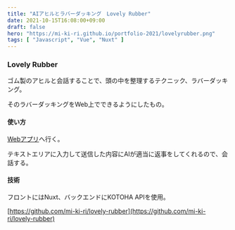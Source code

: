 ```yaml
---
title: "AIアヒルとラバーダッキング　Lovely Rubber"
date: 2021-10-15T16:08:00+09:00
draft: false
hero: "https://mi-ki-ri.github.io/portfolio-2021/lovelyrubber.png"
tags: [ "Javascript", "Vue", "Nuxt" ]
---
```


### Lovely Rubber

ゴム製のアヒルと会話することで、頭の中を整理するテクニック、ラバーダッキング。

そのラバーダッキングをWeb上でできるようにしたもの。

#### 使い方

[Webアプリ](https://mi-ki-ri.github.io/lovely-rubber/)へ行く。

テキストエリアに入力して送信した内容にAIが適当に返事をしてくれるので、会話する。

#### 技術

フロントにはNuxt、バックエンドにKOTOHA APIを使用。

[https://github.com/mi-ki-ri/lovely-rubber](https://github.com/mi-ki-ri/lovely-rubber)
